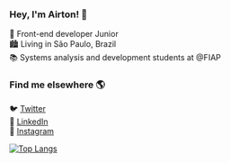 ### Hey, I'm Airton! 👋

🚀 Front-end developer Junior<br>
:cityscape: Living in São Paulo, Brazil <br>
📚 Systems analysis and development students at @FIAP

### Find me elsewhere 🌎

🐦 [Twitter](https://twitter.com/@irtonLimaJr) <br>
💼 [LinkedIn](https://www.linkedin.com/in/airtonlimajr) <br>
📸 [Instagram](https://instagram.com/airtonlimajr) <br>

[![Top Langs](https://github-readme-stats.vercel.app/api/top-langs/?username=airtonlimajr&layout=compact)](https://github.com/airtonlimajr/github-readme-stats)

